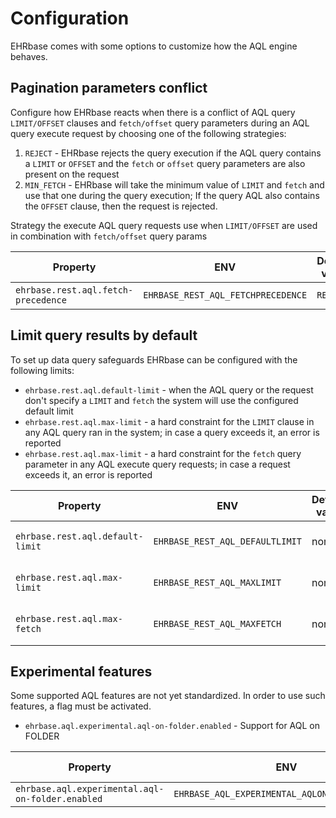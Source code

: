 # Configuration

EHRbase comes with some options to customize how the AQL engine behaves.

## Pagination parameters conflict

Configure how EHRbase reacts when there is a conflict of AQL query `LIMIT/OFFSET` clauses and `fetch/offset` query parameters 
during an AQL query execute request by choosing one of the following strategies:
1. `REJECT` - EHRbase rejects the query execution if the AQL query contains a `LIMIT` or `OFFSET` and 
   the `fetch` or `offset` query parameters are also present on the request
2. `MIN_FETCH` - EHRbase will take the minimum value of `LIMIT` and `fetch` and use that one during the query execution;
    If the query AQL also contains the `OFFSET` clause, then the request is rejected.

Strategy the execute AQL query requests use when `LIMIT/OFFSET` are used in combination with `fetch/offset` query params

| Property                             | ENV                                 | Default value | Supported values      |
|--------------------------------------|-------------------------------------|---------------|-----------------------|
| `ehrbase.rest.aql.fetch-precedence`  | `EHRBASE_REST_AQL_FETCHPRECEDENCE`  | `REJECT`      | `REJECT`, `MIN_FETCH` |

## Limit query results by default

To set up data query safeguards EHRbase can be configured with the following limits:
* `ehrbase.rest.aql.default-limit` - when the AQL query or the request don't specify a `LIMIT` and `fetch` the system
  will use the configured default limit
* `ehrbase.rest.aql.max-limit` - a hard constraint for the `LIMIT` clause in any AQL query ran in the system;
  in case a query exceeds it, an error is reported
* `ehrbase.rest.aql.max-limit` - a hard constraint for the `fetch` query parameter in any AQL execute query requests;
  in case a request exceeds it, an error is reported

| Property                         | ENV                             | Default value | Supported values    |
|----------------------------------|---------------------------------|---------------|---------------------|
| `ehrbase.rest.aql.default-limit` | `EHRBASE_REST_AQL_DEFAULTLIMIT` | none          | any positive number |
| `ehrbase.rest.aql.max-limit`     | `EHRBASE_REST_AQL_MAXLIMIT`     | none          | any positive number |
| `ehrbase.rest.aql.max-fetch`     | `EHRBASE_REST_AQL_MAXFETCH`     | none          | any positive number |

## Experimental features

Some supported AQL features are not yet standardized. In order to use such features, a flag must be activated.
* `ehrbase.aql.experimental.aql-on-folder.enabled` - Support for AQL on FOLDER

| Property                                          | ENV                                             | Default value | Supported values |
|---------------------------------------------------|-------------------------------------------------|---------------|------------------|
| `ehrbase.aql.experimental.aql-on-folder.enabled`  | `EHRBASE_AQL_EXPERIMENTAL_AQLONFOLDER_ENABLED`  | `false`       | `true`/`false`   |
